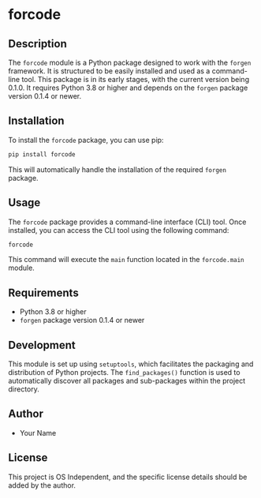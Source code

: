 # forcode

## Description

The `forcode` module is a Python package designed to work with the `forgen` framework. It is structured to be easily installed and used as a command-line tool. This package is in its early stages, with the current version being 0.1.0. It requires Python 3.8 or higher and depends on the `forgen` package version 0.1.4 or newer.

## Installation

To install the `forcode` package, you can use pip:

```bash
pip install forcode
```

This will automatically handle the installation of the required `forgen` package.

## Usage

The `forcode` package provides a command-line interface (CLI) tool. Once installed, you can access the CLI tool using the following command:

```bash
forcode
```

This command will execute the `main` function located in the `forcode.main` module.

## Requirements

- Python 3.8 or higher
- `forgen` package version 0.1.4 or newer

## Development

This module is set up using `setuptools`, which facilitates the packaging and distribution of Python projects. The `find_packages()` function is used to automatically discover all packages and sub-packages within the project directory.

## Author

- Your Name

## License

This project is OS Independent, and the specific license details should be added by the author.
